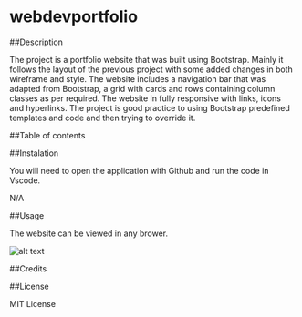 # webdevportfolio

##Description

The project is a portfolio website that was built using Bootstrap. Mainly it follows the layout of the previous project with some added changes in both wireframe and style. The website includes a navigation bar that was adapted from Bootstrap, a grid with cards and rows containing column classes as per required. The website in fully responsive with links, icons and hyperlinks. The project is good practice to using Bootstrap predefined templates and code and then trying to override it. 

##Table of contents

##Instalation

You will need to open the application with Github and run the code in Vscode.

N/A

##Usage

The website can be viewed in any brower.

![alt text](assets/images/Screenshot(4).png)

##Credits

##License

MIT License